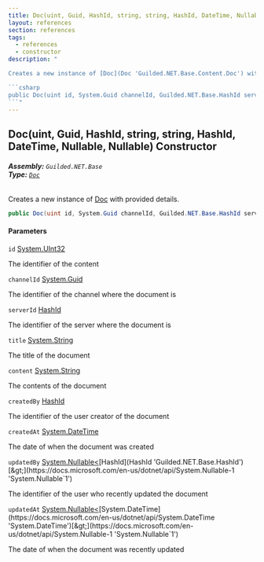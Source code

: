 ```yaml
---
title: Doc(uint, Guid, HashId, string, string, HashId, DateTime, Nullable<HashId>, Nullable<DateTime>)
layout: references
section: references
tags:
  - references
  - constructor
description: "

Creates a new instance of [Doc](Doc 'Guilded.NET.Base.Content.Doc') with provided details.

```csharp
public Doc(uint id, System.Guid channelId, Guilded.NET.Base.HashId serverId, string title, string content, Guilded.NET.Base.HashId createdBy, System.DateTime createdAt, System.Nullable<Guilded.NET.Base.HashId> updatedBy, System.Nullable<System.DateTime> updatedAt);
```"
---
```


## Doc(uint, Guid, HashId, string, string, HashId, DateTime, Nullable<HashId>, Nullable<DateTime>) Constructor
###### **Assembly:** `Guilded.NET.Base`<br/>**Type:** [`Doc`](Doc 'Guilded.NET.Base.Content.Doc')

Creates a new instance of [Doc](Doc 'Guilded.NET.Base.Content.Doc') with provided details.

```csharp
public Doc(uint id, System.Guid channelId, Guilded.NET.Base.HashId serverId, string title, string content, Guilded.NET.Base.HashId createdBy, System.DateTime createdAt, System.Nullable<Guilded.NET.Base.HashId> updatedBy, System.Nullable<System.DateTime> updatedAt);
```
#### Parameters

<a name='Guilded.NET.Base.Content.Doc.Doc(uint,System.Guid,Guilded.NET.Base.HashId,string,string,Guilded.NET.Base.HashId,System.DateTime,System.Nullable_Guilded.NET.Base.HashId_,System.Nullable_System.DateTime_).id'></a>

`id` [System.UInt32](https://docs.microsoft.com/en-us/dotnet/api/System.UInt32 'System.UInt32')

The identifier of the content

<a name='Guilded.NET.Base.Content.Doc.Doc(uint,System.Guid,Guilded.NET.Base.HashId,string,string,Guilded.NET.Base.HashId,System.DateTime,System.Nullable_Guilded.NET.Base.HashId_,System.Nullable_System.DateTime_).channelId'></a>

`channelId` [System.Guid](https://docs.microsoft.com/en-us/dotnet/api/System.Guid 'System.Guid')

The identifier of the channel where the document is

<a name='Guilded.NET.Base.Content.Doc.Doc(uint,System.Guid,Guilded.NET.Base.HashId,string,string,Guilded.NET.Base.HashId,System.DateTime,System.Nullable_Guilded.NET.Base.HashId_,System.Nullable_System.DateTime_).serverId'></a>

`serverId` [HashId](HashId 'Guilded.NET.Base.HashId')

The identifier of the server where the document is

<a name='Guilded.NET.Base.Content.Doc.Doc(uint,System.Guid,Guilded.NET.Base.HashId,string,string,Guilded.NET.Base.HashId,System.DateTime,System.Nullable_Guilded.NET.Base.HashId_,System.Nullable_System.DateTime_).title'></a>

`title` [System.String](https://docs.microsoft.com/en-us/dotnet/api/System.String 'System.String')

The title of the document

<a name='Guilded.NET.Base.Content.Doc.Doc(uint,System.Guid,Guilded.NET.Base.HashId,string,string,Guilded.NET.Base.HashId,System.DateTime,System.Nullable_Guilded.NET.Base.HashId_,System.Nullable_System.DateTime_).content'></a>

`content` [System.String](https://docs.microsoft.com/en-us/dotnet/api/System.String 'System.String')

The contents of the document

<a name='Guilded.NET.Base.Content.Doc.Doc(uint,System.Guid,Guilded.NET.Base.HashId,string,string,Guilded.NET.Base.HashId,System.DateTime,System.Nullable_Guilded.NET.Base.HashId_,System.Nullable_System.DateTime_).createdBy'></a>

`createdBy` [HashId](HashId 'Guilded.NET.Base.HashId')

The identifier of the user creator of the document

<a name='Guilded.NET.Base.Content.Doc.Doc(uint,System.Guid,Guilded.NET.Base.HashId,string,string,Guilded.NET.Base.HashId,System.DateTime,System.Nullable_Guilded.NET.Base.HashId_,System.Nullable_System.DateTime_).createdAt'></a>

`createdAt` [System.DateTime](https://docs.microsoft.com/en-us/dotnet/api/System.DateTime 'System.DateTime')

The date of when the document was created

<a name='Guilded.NET.Base.Content.Doc.Doc(uint,System.Guid,Guilded.NET.Base.HashId,string,string,Guilded.NET.Base.HashId,System.DateTime,System.Nullable_Guilded.NET.Base.HashId_,System.Nullable_System.DateTime_).updatedBy'></a>

`updatedBy` [System.Nullable&lt;](https://docs.microsoft.com/en-us/dotnet/api/System.Nullable-1 'System.Nullable`1')[HashId](HashId 'Guilded.NET.Base.HashId')[&gt;](https://docs.microsoft.com/en-us/dotnet/api/System.Nullable-1 'System.Nullable`1')

The identifier of the user who recently updated the document

<a name='Guilded.NET.Base.Content.Doc.Doc(uint,System.Guid,Guilded.NET.Base.HashId,string,string,Guilded.NET.Base.HashId,System.DateTime,System.Nullable_Guilded.NET.Base.HashId_,System.Nullable_System.DateTime_).updatedAt'></a>

`updatedAt` [System.Nullable&lt;](https://docs.microsoft.com/en-us/dotnet/api/System.Nullable-1 'System.Nullable`1')[System.DateTime](https://docs.microsoft.com/en-us/dotnet/api/System.DateTime 'System.DateTime')[&gt;](https://docs.microsoft.com/en-us/dotnet/api/System.Nullable-1 'System.Nullable`1')

The date of when the document was recently updated